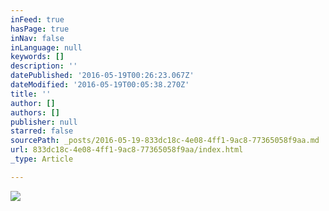 ```yaml
---
inFeed: true
hasPage: true
inNav: false
inLanguage: null
keywords: []
description: ''
datePublished: '2016-05-19T00:26:23.067Z'
dateModified: '2016-05-19T00:05:38.270Z'
title: ''
author: []
authors: []
publisher: null
starred: false
sourcePath: _posts/2016-05-19-833dc18c-4e08-4ff1-9ac8-77365058f9aa.md
url: 833dc18c-4e08-4ff1-9ac8-77365058f9aa/index.html
_type: Article

---
```

![](https://the-grid-user-content.s3-us-west-2.amazonaws.com/efe9bd1e-56ce-459d-aa6d-7a945ef63399.jpg)